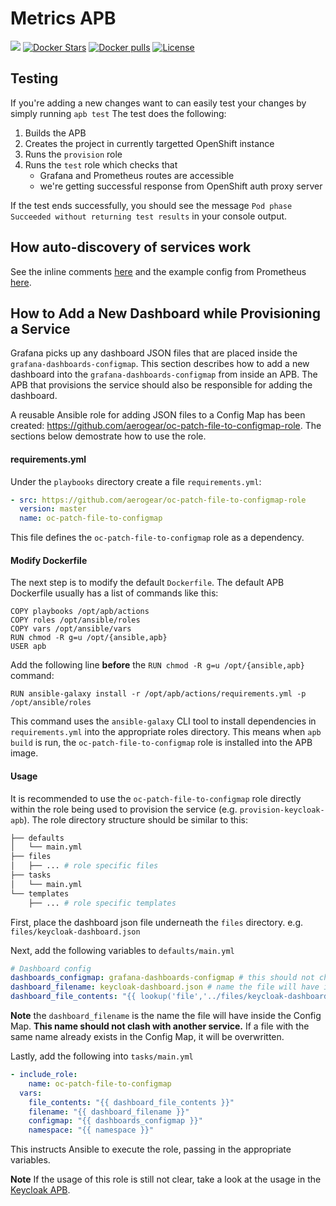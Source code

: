 # Metrics APB

[![](https://img.shields.io/docker/automated/jrottenberg/ffmpeg.svg)](https://hub.docker.com/r/aerogearcatalog/metrics-apb/)
[![Docker Stars](https://img.shields.io/docker/stars/aerogearcatalog/metrics-apb.svg)](https://registry.hub.docker.com/v2/repositories/aerogearcatalog/metrics-apb/stars/count/)
[![Docker pulls](https://img.shields.io/docker/pulls/aerogearcatalog/metrics-apb.svg)](https://registry.hub.docker.com/v2/repositories/aerogearcatalog/metrics-apb/)
[![License](https://img.shields.io/:license-Apache2-blue.svg)](http://www.apache.org/licenses/LICENSE-2.0)

## Testing

If you're adding a new changes want to  can easily test your changes by simply running `apb test`
The test does the following:
1. Builds the APB 
1. Creates the project in currently targetted OpenShift instance
1. Runs the `provision` role
1. Runs the `test` role which checks that
    * Grafana and Prometheus routes are accessible
    * we're getting successful response from OpenShift auth proxy server

If the test ends successfully, you should see the message `Pod phase Succeeded without returning test results` in your console output.

## How auto-discovery of services work

See the inline comments [here](roles/provision-metrics-apb/templates/prometheus-config-map.yml.j2) and the
example config from Prometheus [here](https://github.com/prometheus/prometheus/blob/master/documentation/examples/prometheus-kubernetes.yml).

## How to Add a New Dashboard while Provisioning a Service

Grafana picks up any dashboard JSON files that are placed inside the `grafana-dashboards-configmap`. This section describes how to add a new dashboard into the `grafana-dashboards-configmap` from inside an APB. The APB that provisions the service should also be responsible for adding the dashboard.

A reusable Ansible role for adding JSON files to a Config Map has been created: https://github.com/aerogear/oc-patch-file-to-configmap-role. The sections below demostrate how to use the role.

#### requirements.yml
Under the `playbooks` directory create a file `requirements.yml`:

```yaml
- src: https://github.com/aerogear/oc-patch-file-to-configmap-role
  version: master
  name: oc-patch-file-to-configmap
```

This file defines the `oc-patch-file-to-configmap` role as a dependency. 

#### Modify Dockerfile
The next step is to modify the default `Dockerfile`. The default APB Dockerfile usually has a list of commands like this:

```
COPY playbooks /opt/apb/actions
COPY roles /opt/ansible/roles
COPY vars /opt/ansible/vars
RUN chmod -R g=u /opt/{ansible,apb}
USER apb
```

Add the following line **before** the `RUN chmod -R g=u /opt/{ansible,apb}` command:


```
RUN ansible-galaxy install -r /opt/apb/actions/requirements.yml -p /opt/ansible/roles
```

This command uses the `ansible-galaxy` CLI tool to install dependencies in `requirements.yml` into the appropriate roles directory. This means when `apb build` is run, the `oc-patch-file-to-configmap` role is installed into the APB image.

#### Usage

It is recommended to use the `oc-patch-file-to-configmap` role directly within the role being used to provision the service (e.g. `provision-keycloak-apb`). The role directory structure should be similar to this:

```bash
├── defaults
│   └── main.yml
├── files
│   ├── ... # role specific files
├── tasks
│   └── main.yml
└── templates
    ├── ... # role specific templates
```

First, place the dashboard json file underneath the `files` directory. e.g. `files/keycloak-dashboard.json`

Next, add the following variables to `defaults/main.yml`

```yaml
# Dashboard config
dashboards_configmap: grafana-dashboards-configmap # this should not change
dashboard_filename: keycloak-dashboard.json # name the file will have inside the config map
dashboard_file_contents: "{{ lookup('file','../files/keycloak-dashboard.json') }}" # Contents of the dashboard file
```

**Note** the `dashboard_filename` is the name the file will have inside the Config Map. **This name should not clash with another service.** If a file with the same name already exists in the Config Map, it will be overwritten.

Lastly, add the following into `tasks/main.yml`

```yaml
- include_role:
    name: oc-patch-file-to-configmap
  vars:
    file_contents: "{{ dashboard_file_contents }}"
    filename: "{{ dashboard_filename }}"
    configmap: "{{ dashboards_configmap }}"
    namespace: "{{ namespace }}"
```

This instructs Ansible to execute the role, passing in the appropriate variables.

**Note** If the usage of this role is still not clear, take a look at the usage in the [Keycloak APB](https://github.com/aerogearcatalog/keycloak-apb).